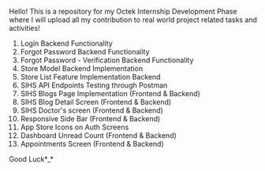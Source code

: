 Hello! This is a repository for my Octek Internship Development Phase where I will upload all my contribution to real world project related tasks and activities!

1) Login Backend Functionality 
2) Forgot Password Backend Functionality
3) Forgot Password - Verification Backend Functionality
4) Store Model Backend Implementation
5) Store List Feature Implementation Backend
6) SIHS API Endpoints Testing through Postman
7) SIHS Blogs Page Implementation (Frontend & Backend)
8) SIHS Blog Detail Screen (Frontend & Backend)
9) SIHS Doctor's screen (Frontend & Backend)
10) Responsive Side Bar (Frontend & Backend)
11) App Store Icons on Auth Screens 
12) Dashboard Unread Count (Frontend & Backend)
13) Appointments Screen (Frontend & Backend)
  
Good Luck*_*
